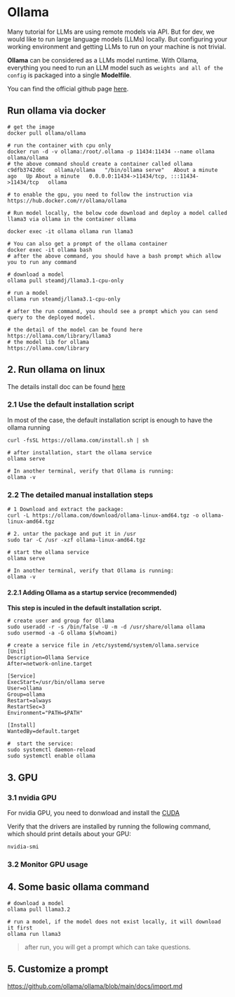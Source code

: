 # Ollama 

Many tutorial for LLMs are using remote models via API. But for dev, we would like to run large language models (LLMs) 
locally. But configuring your working environment and getting LLMs to run on your machine is not trivial.

**Ollama** can be considered as a LLMs model runtime. With Ollama, everything you need to run an LLM model such as
`weights and all of the config` is packaged into a single **Modelfile**. 

You can find the official github page [here](https://github.com/ollama/ollama).

## Run ollama via docker

```shell
# get the image
docker pull ollama/ollama

# run the container with cpu only
docker run -d -v ollama:/root/.ollama -p 11434:11434 --name ollama ollama/ollama
# the above command should create a container called ollama
c9dfb3742d6c   ollama/ollama   "/bin/ollama serve"   About a minute ago   Up About a minute   0.0.0.0:11434->11434/tcp, :::11434->11434/tcp   ollama
 
# to enable the gpu, you need to follow the instruction via https://hub.docker.com/r/ollama/ollama

# Run model locally, the below code download and deploy a model called llama3 via ollama in the container ollama

docker exec -it ollama ollama run llama3

# You can also get a prompt of the ollama container
docker exec -it ollama bash
# after the above command, you should have a bash prompt which allow you to run any command

# download a model
ollama pull steamdj/llama3.1-cpu-only

# run a model
ollama run steamdj/llama3.1-cpu-only

# after the run command, you should see a prompt which you can send query to the deployed model.

# the detail of the model can be found here
https://ollama.com/library/llama3
# the model lib for ollama 
https://ollama.com/library
```

## 2. Run ollama on linux

The details install doc can be found [here](https://github.com/ollama/ollama/blob/main/docs/linux.md)

### 2.1 Use the default installation script

In most of the case, the default installation script is enough to have the ollama running

```shell
curl -fsSL https://ollama.com/install.sh | sh

# after installation, start the ollama service
ollama serve
 
# In another terminal, verify that Ollama is running:
ollama -v
```

### 2.2 The detailed manual installation steps

```shell
# 1 Download and extract the package: 
curl -L https://ollama.com/download/ollama-linux-amd64.tgz -o ollama-linux-amd64.tgz

# 2. untar the package and put it in /usr
sudo tar -C /usr -xzf ollama-linux-amd64.tgz

# start the ollama service
ollama serve
 
# In another terminal, verify that Ollama is running:
ollama -v

```

#### 2.2.1 Adding Ollama as a startup service (recommended)

 **This step is inculed in the default installation script.**
 
```shell
# create user and group for Ollama
sudo useradd -r -s /bin/false -U -m -d /usr/share/ollama ollama
sudo usermod -a -G ollama $(whoami)

# create a service file in /etc/systemd/system/ollama.service
[Unit]
Description=Ollama Service
After=network-online.target

[Service]
ExecStart=/usr/bin/ollama serve
User=ollama
Group=ollama
Restart=always
RestartSec=3
Environment="PATH=$PATH"

[Install]
WantedBy=default.target

#  start the service:
sudo systemctl daemon-reload
sudo systemctl enable ollama
```

## 3. GPU

### 3.1 nvidia GPU
For nvidia GPU, you need to donwload and install the [CUDA](https://developer.nvidia.com/cuda-downloads)

Verify that the drivers are installed by running the following command, which should print details about your GPU:

```shell
nvidia-smi
```

### 3.2 Monitor GPU usage



## 4. Some basic ollama command

```shell
# download a model
ollama pull llama3.2

# run a model, if the model does not exist locally, it will download it first
ollama run llama3

```

> after run, you will get a prompt which can take questions.

## 5. Customize a prompt

https://github.com/ollama/ollama/blob/main/docs/import.md
